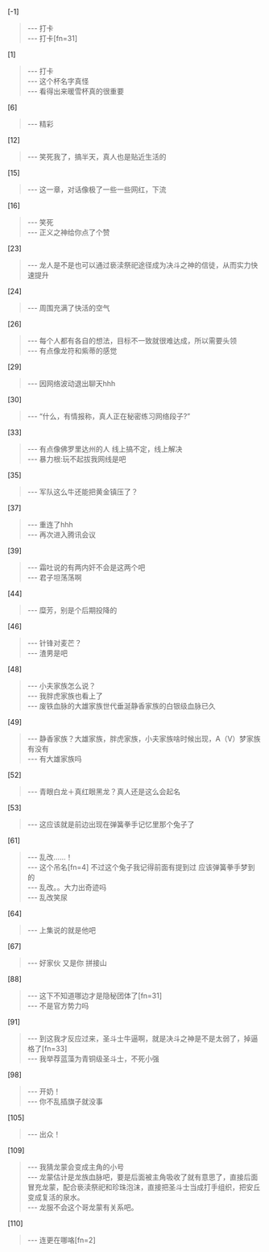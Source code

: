 
[-1] 
>--- 打卡<br>
>--- 打卡[fn=31]<br>

[1] 
>--- 打卡<br>
>--- 这个杯名字真怪<br>
>--- 看得出来暖雪杯真的很重要<br>

[6] 
>--- 精彩<br>

[12] 
>--- 笑死我了，搞半天，真人也是贴近生活的<br>

[15] 
>--- 这一章，对话像极了一些一些网红，下流<br>

[16] 
>--- 笑死<br>
>--- 正义之神给你点了个赞<br>

[23] 
>--- 龙人是不是也可以通过亵渎祭祀途径成为决斗之神的信徒，从而实力快速提升<br>

[24] 
>--- 周围充满了快活的空气<br>

[26] 
>--- 每个人都有各自的想法，目标不一致就很难达成，所以需要头领<br>
>--- 有点像龙符和紫蒂的感觉<br>

[29] 
>--- 因网络波动退出聊天hhh<br>

[30] 
>--- “什么，有情报称，真人正在秘密练习网络段子?”<br>

[33] 
>--- 有点像佛罗里达州的人
线上搞不定，线上解决<br>
>--- 暴力根:玩不起拔我网线是吧<br>

[35] 
>--- 军队这么牛还能把黄金镇压了？<br>

[37] 
>--- 重连了hhh<br>
>--- 再次进入腾讯会议<br>

[39] 
>--- 霜吐说的有两内奸不会是这两个吧<br>
>--- 君子坦荡荡啊<br>

[44] 
>--- 糜芳，别是个后期投降的<br>

[46] 
>--- 针锋对麦芒？<br>
>--- 渣男是吧<br>

[48] 
>--- 小夫家族怎么说？<br>
>--- 我胖虎家族也看上了<br>
>--- 废铁血脉的大雄家族世代垂涎静香家族的白银级血脉已久<br>

[49] 
>--- 静香家族？大雄家族，胖虎家族，小夫家族啥时候出现，A（V）梦家族有没有<br>
>--- 有大雄家族吗<br>

[52] 
>--- 青眼白龙＋真红眼黑龙？真人还是这么会起名<br>

[53] 
>--- 这应该就是前边出现在弹簧拳手记忆里那个兔子了<br>

[61] 
>--- 乱改……！<br>
>--- 这个吊名[fn=4]
不过这个兔子我记得前面有提到过
应该弹簧拳手梦到的<br>
>--- 乱改。。大力出奇迹吗<br>
>--- 乱改笑尿<br>

[64] 
>--- 上集说的就是他吧<br>

[67] 
>--- 好家伙 又是你 拼接山<br>

[88] 
>--- 这下不知道哪边才是隐秘团体了[fn=31]<br>
>--- 不是官方势力吗<br>

[91] 
>--- 到这我才反应过来，圣斗士牛逼啊，就是决斗之神是不是太弱了，掉逼格了[fn=33]<br>
>--- 我举荐蓝藻为青铜级圣斗士，不死小强<br>

[98] 
>--- 开奶！<br>
>--- 你不乱插旗子就没事<br>

[105] 
>--- 出众！<br>

[109] 
>--- 我猜龙蒙会变成主角的小号<br>
>--- 龙蒙估计是龙族血脉吧，要是后面被主角吸收了就有意思了，直接后面冒充龙蒙，配合亵渎祭祀和珍珠泡沫，直接把圣斗士当成打手组织，把安丘变成复活的泉水。<br>
>--- 龙服不会这个哥龙蒙有关系吧。<br>

[110] 
>--- 连更在哪咯[fn=2]<br>
